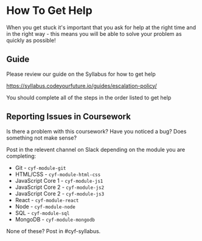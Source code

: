 <!--
Do not edit this file.
Make a change to the template and then pull changes.
https://github.com/CodeYourFuture/CYF-Coursework-Template
-->

# How To Get Help

When you get stuck it's important that you ask for help at the right time and in the right way - this means you will be able to solve your problem as quickly as possible!

## Guide

Please review our guide on the Syllabus for how to get help

https://syllabus.codeyourfuture.io/guides/escalation-policy/

You should complete all of the steps in the order listed to get help

## Reporting Issues in Coursework

Is there a problem with this coursework?
Have you noticed a bug?
Does something not make sense?

Post in the relevent channel on Slack depending on the module you are completing:

- Git - `cyf-module-git`
- HTML/CSS - `cyf-module-html-css`
- JavaScript Core 1 - `cyf-module-js1`
- JavaScript Core 2 - `cyf-module-js2`
- JavaScript Core 2 - `cyf-module-js3`
- React - `cyf-module-react`
- Node - `cyf-module-node`
- SQL - `cyf-module-sql`
- MongoDB - `cyf-module-mongodb`

None of these? Post in #cyf-syllabus.
